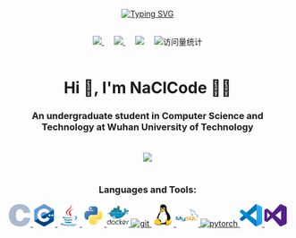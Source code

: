 <div align="center">

  [![Typing SVG](https://readme-typing-svg.demolab.com?font=Fira+Code&pause=1000&width=435&lines=console.log(%22Hello%2C%20World%22);NaClCode!&center=true&size=27)](https://git.io/typing-svg)


  <!-- knock code pictures 敲代码的图片 -->
  <!--<picture>
    <source media="(prefers-color-scheme: dark)" srcset="https://cdn.jsdelivr.net/gh/NaClCode/NaClCode/assets/images/coding.gif" />
    <source media="(prefers-color-scheme: light)" srcset="https://cdn.jsdelivr.net/gh/NaClCode/NaClCode/assets/images/developer.svg" height="225px" />
    <img src="https://cdn.jsdelivr.net/gh/NaClCode/NaClCode/assets/images/coding.gif" />
  </picture>-->

  <!-- for beauty 留个空行好看点 -->
  <div>&nbsp;</div>

  <!-- profile logo 个人资料徽标 -->
  <div>

  <a href="https://orcid.org/0009-0007-6450-7109">
    <img src="https://img.shields.io/badge/ORCID-A6CE39?logo=orcid&logoColor=white" />
  </a>&emsp;
  <a href="https://scholar.google.com/citations?user=xUX47IsAAAAJ">
    <img src="https://img.shields.io/badge/Google%20Scholar-4285F4?logo=google-scholar&logoColor=white" />
  </a>&emsp;
  <a title="github" target="_blank" href="https://github.com/NaClCode"><img src="https://img.shields.io/badge/dynamic/json?label=GitHub&suffix=%20followers&query=%24.data.totalSubs&url=https%3A%2F%2Fapi.spencerwoo.com%2Fsubstats%2F%3Fsource%3Dgithub%26queryKey%3DNaClCode&labelColor=282c34&color=353940&logo=github&longCache=true" ></a>&emsp;
  <!-- visitor -->
  <img src="https://komarev.com/ghpvc/?username=NaClCode&label=Views&color=orange&style=flat" alt="访问量统计" />
</div>

</div>

<br>

<h1 align="center">Hi 👋, I'm NaClCode 👨‍💻</h1>
<h3 align="center">An undergraduate student in Computer Science and Technology at Wuhan University of Technology</h3>


<br>

<div align="center">
  <img align="center" src="https://github-readme-stats.vercel.app/api?username=NaClCode&show_icons=true&icon_color=CE1D2D&text_color=718096&bg_color=ffffff&hide_title=true" />
</div>


<br>

<div align="center">
<h3 align="center">Languages and Tools:</h3>
 
<a href="https://www.cprogramming.com/" target="_blank" rel="noreferrer"> 
  <img src="https://raw.githubusercontent.com/devicons/devicon/master/icons/c/c-original.svg" alt="c" width="40" height="40"/> 
</a> 
<a href="https://www.w3schools.com/cpp/" target="_blank" rel="noreferrer"> 
  <img src="https://raw.githubusercontent.com/devicons/devicon/master/icons/cplusplus/cplusplus-original.svg" alt="cplusplus" width="40" height="40"/> 
</a> 
<a href="https://www.java.com/" target="_blank" rel="noreferrer"> 
  <img src="https://raw.githubusercontent.com/devicons/devicon/master/icons/java/java-original.svg" alt="java" width="40" height="40"/> 
</a> 
<a href="https://www.python.org" target="_blank" rel="noreferrer"> 
  <img src="https://raw.githubusercontent.com/devicons/devicon/master/icons/python/python-original.svg" alt="python" width="40" height="40"/> 
</a> 
<a href="https://www.docker.com/" target="_blank" rel="noreferrer"> 
  <img src="https://raw.githubusercontent.com/devicons/devicon/master/icons/docker/docker-original-wordmark.svg" alt="docker" width="40" height="40"/> 
</a> 
<a href="https://git-scm.com/" target="_blank" rel="noreferrer"> 
  <img src="https://www.vectorlogo.zone/logos/git-scm/git-scm-icon.svg" alt="git" width="40" height="40"/> 
</a> 
<a href="https://www.linux.org/" target="_blank" rel="noreferrer"> 
  <img src="https://raw.githubusercontent.com/devicons/devicon/master/icons/linux/linux-original.svg" alt="linux" width="40" height="40"/> 
</a> 
<a href="https://www.mysql.com/" target="_blank" rel="noreferrer"> 
  <img src="https://raw.githubusercontent.com/devicons/devicon/master/icons/mysql/mysql-original-wordmark.svg" alt="mysql" width="40" height="40"/> 
</a> 
<a href="https://pytorch.org/" target="_blank" rel="noreferrer"> 
  <img src="https://www.vectorlogo.zone/logos/pytorch/pytorch-icon.svg" alt="pytorch" width="40" height="40"/> 
</a> 
<a href="https://code.visualstudio.com/" target="_blank" rel="noreferrer"> 
  <img src="https://raw.githubusercontent.com/devicons/devicon/master/icons/vscode/vscode-original.svg" alt="vscode" width="40" height="40"/> 
</a> 
<a href="https://visualstudio.microsoft.com/" target="_blank" rel="noreferrer"> 
  <img src="https://raw.githubusercontent.com/devicons/devicon/master/icons/visualstudio/visualstudio-plain.svg" alt="visualstudio" width="40" height="40"/> 
</a> 

</div>



